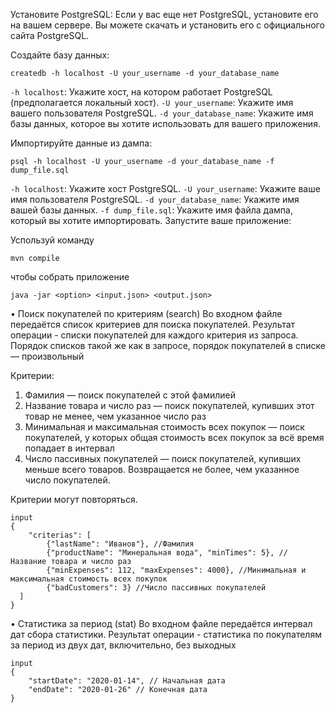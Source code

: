 Установите PostgreSQL: Если у вас еще нет PostgreSQL, установите его на вашем сервере. Вы можете скачать и установить его с официального сайта PostgreSQL.

Создайте базу данных:
```
createdb -h localhost -U your_username -d your_database_name
```
`-h localhost`: Укажите хост, на котором работает PostgreSQL (предполагается локальный хост).
`-U your_username`: Укажите имя вашего пользователя PostgreSQL.
`-d your_database_name`: Укажите имя базы данных, которое вы хотите использовать для вашего приложения.

Импортируйте данные из дампа:

```
psql -h localhost -U your_username -d your_database_name -f dump_file.sql
```

`-h localhost`: Укажите хост PostgreSQL.
`-U your_username`: Укажите ваше имя пользователя PostgreSQL.
`-d your_database_name`: Укажите имя вашей базы данных.
`-f dump_file.sql`: Укажите имя файла дампа, который вы хотите импортировать.
Запустите ваше приложение:

Успользуй команду
```
mvn compile
```

чтобы собрать приложение
```
java -jar <option> <input.json> <output.json>
```

•	Поиск покупателей по критериям (search)
Во входном файле передаётся список критериев для поиска покупателей. Результат операции - списки покупателей для каждого критерия из запроса. Порядок списков такой же как в запросе, порядок покупателей в списке — произвольный
 
Критерии: 
1.	Фамилия — поиск покупателей с этой фамилией 
2.	Название товара и число раз — поиск покупателей, купивших этот товар не менее, чем указанное число раз
3.	Минимальная и максимальная стоимость всех покупок — поиск покупателей, у которых общая стоимость всех покупок за всё время попадает в интервал
4.	Число пассивных покупателей — поиск покупателей, купивших меньше всего товаров. Возвращается не более, чем указанное число покупателей.

Критерии могут повторяться.

```
input 
{
	"criterias": [ 
	    {"lastName": "Иванов"}, //Фамилия
		{"productName": "Минеральная вода", "minTimes": 5}, // Название товара и число раз
	    {"minExpenses": 112, "maxExpenses": 4000}, //Минимальная и максимальная стоимость всех покупок
	    {"badCustomers": 3} //Число пассивных покупателей
  ]
}
```
•	Статистика за период (stat)
Во входном файле передаётся интервал дат сбора статистики. Результат операции - статистика по покупателям за период из двух дат, включительно, без выходных
```
input
{
    "startDate": "2020-01-14", // Начальная дата
    "endDate": "2020-01-26" // Конечная дата
}
```


